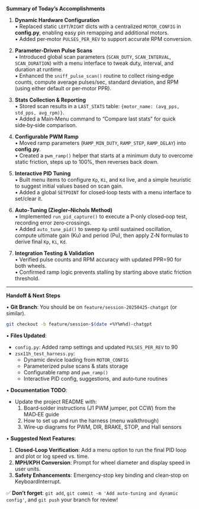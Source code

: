 **Summary of Today’s Accomplishments**

1. **Dynamic Hardware Configuration**  
   • Replaced static `LEFT`/`RIGHT` dicts with a centralized `MOTOR_CONFIG` in **config.py**, enabling easy pin remapping and additional motors.  
   • Added per‑motor `PULSES_PER_REV` to support accurate RPM conversion.

2. **Parameter‑Driven Pulse Scans**  
   • Introduced global scan parameters (`SCAN_DUTY`, `SCAN_INTERVAL`, `SCAN_DURATION`) with a menu interface to tweak duty, interval, and duration at runtime.  
   • Enhanced the `sniff_pulse_scan()` routine to collect rising‑edge counts, compute average pulses/sec, standard deviation, and RPM (using either default or per‑motor PPR).  

3. **Stats Collection & Reporting**  
   • Stored scan results in a `LAST_STATS` table: `{motor_name: (avg_pps, std_pps, avg_rpm)}`.  
   • Added a Main‑Menu command to “Compare last stats” for quick side‑by‑side comparison.

4. **Configurable PWM Ramp**  
   • Moved ramp parameters (`RAMP_MIN_DUTY`, `RAMP_STEP`, `RAMP_DELAY`) into **config.py**.  
   • Created a `pwm_ramp()` helper that starts at a minimum duty to overcome static friction, steps up to 100%, then reverses back down.

5. **Interactive PID Tuning**  
   • Built menu items to configure `Kp`, `Ki`, and `Kd` live, and a simple heuristic to suggest initial values based on scan gain.  
   • Added a global `SETPOINT` for closed‑loop tests with a menu interface to set/clear it.

6. **Auto‑Tuning (Ziegler–Nichols Method)**  
   • Implemented `run_pid_capture()` to execute a P‑only closed‑oop test, recording error zero‑crossings.  
   • Added `auto_tune_pid()` to sweep `Kp` until sustained oscillation, compute ultimate gain \(Ku\) and period \(Pu\), then apply Z‑N formulas to derive final `Kp`, `Ki`, `Kd`.

7. **Integration Testing & Validation**  
   • Verified pulse counts and RPM accuracy with updated PPR=90 for both wheels.  
   • Confirmed ramp logic prevents stalling by starting above static friction threshold.

---

**Handoff & Next Steps**  

• **Git Branch**: You should be on `feature/session-20250425-chatgpt` (or similar).  
  ```bash
  git checkout -b feature/session-$(date +%Y%m%d)-chatgpt
  ```

• **Files Updated**:  
  - `config.py`: Added ramp settings and updated `PULSES_PER_REV` to 90  
  - `zsx11h_test_harness.py`:  
    - Dynamic device loading from `MOTOR_CONFIG`  
    - Parameterized pulse scans & stats storage  
    - Configurable ramp and `pwm_ramp()`  
    - Interactive PID config, suggestions, and auto‑tune routines

• **Documentation TODO**:  
  - Update the project README with:  
    1. Board‑solder instructions (J1 PWM jumper, pot CCW) from the MAD‑EE guide  
    2. How to set up and run the harness (menu walkthrough)  
    3. Wire‑up diagrams for PWM, DIR, BRAKE, STOP, and Hall sensors  

• **Suggested Next Features**:  
  1. **Closed‑Loop Verification**: Add a menu option to run the final PID loop and plot or log speed vs. time.  
  2. **MPH/KPH Conversion**: Prompt for wheel diameter and display speed in user units.  
  3. **Safety Enhancements**: Emergency‑stop key binding and clean‑stop on KeyboardInterrupt.  

✅ **Don’t forget**: `git add`, `git commit -m 'Add auto‑tuning and dynamic config'`, and `git push` your branch for review!

